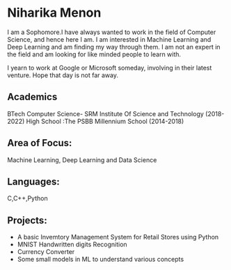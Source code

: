 # Niharika Menon
I am a Sophomore.I have always wanted to work in the field of Computer Science, and hence here I am. I am interested in Machine Learning and Deep Learning and am finding my way through them. I am not an expert in the field and am looking for like minded people to learn with.

I yearn to work at Google or Microsoft someday, involving in their latest venture. Hope that day is not far away.

## Academics

BTech Computer Science- SRM Institute Of Science and Technology (2018-2022)
High School :The PSBB Millennium School (2014-2018)

## Area of Focus:
Machine Learning, Deep Learning and Data Science

## Languages:
C,C++,Python

## Projects:

* A basic Invemtory Management System for Retail Stores using Python
* MNIST Handwritten digits Recognition
* Currency Converter
* Some small models in ML to understand various concepts


